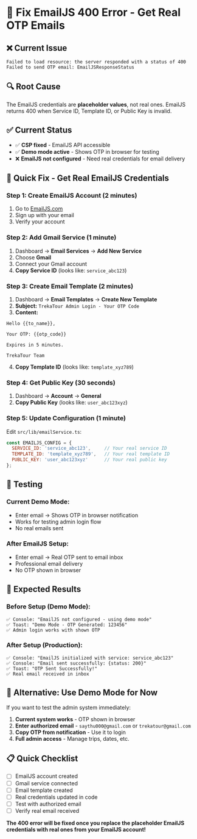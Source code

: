 # 🔧 Fix EmailJS 400 Error - Get Real OTP Emails

## ❌ Current Issue
```
Failed to load resource: the server responded with a status of 400
Failed to send OTP email: EmailJSResponseStatus
```

## 🔍 Root Cause
The EmailJS credentials are **placeholder values**, not real ones. EmailJS returns 400 when Service ID, Template ID, or Public Key is invalid.

## ✅ Current Status
- ✅ **CSP fixed** - EmailJS API accessible
- ✅ **Demo mode active** - Shows OTP in browser for testing
- ❌ **EmailJS not configured** - Need real credentials for email delivery

## 🚀 Quick Fix - Get Real EmailJS Credentials

### Step 1: Create EmailJS Account (2 minutes)
1. Go to [EmailJS.com](https://www.emailjs.com/)
2. Sign up with your email
3. Verify your account

### Step 2: Add Gmail Service (1 minute)
1. Dashboard → **Email Services** → **Add New Service**
2. Choose **Gmail**
3. Connect your Gmail account
4. **Copy Service ID** (looks like: `service_abc123`)

### Step 3: Create Email Template (2 minutes)
1. Dashboard → **Email Templates** → **Create New Template**
2. **Subject:** `TrekaTour Admin Login - Your OTP Code`
3. **Content:**
```
Hello {{to_name}},

Your OTP: {{otp_code}}

Expires in 5 minutes.

TrekaTour Team
```
4. **Copy Template ID** (looks like: `template_xyz789`)

### Step 4: Get Public Key (30 seconds)
1. Dashboard → **Account** → **General**
2. **Copy Public Key** (looks like: `user_abc123xyz`)

### Step 5: Update Configuration (1 minute)
Edit `src/lib/emailService.ts`:
```javascript
const EMAILJS_CONFIG = {
  SERVICE_ID: 'service_abc123',     // Your real service ID
  TEMPLATE_ID: 'template_xyz789',   // Your real template ID
  PUBLIC_KEY: 'user_abc123xyz'      // Your real public key
};
```

## 🧪 Testing

### Current Demo Mode:
- Enter email → Shows OTP in browser notification
- Works for testing admin login flow
- No real emails sent

### After EmailJS Setup:
- Enter email → Real OTP sent to email inbox
- Professional email delivery
- No OTP shown in browser

## 🎯 Expected Results

### Before Setup (Demo Mode):
```
✅ Console: "EmailJS not configured - using demo mode"
✅ Toast: "Demo Mode - OTP Generated: 123456"
✅ Admin login works with shown OTP
```

### After Setup (Production):
```
✅ Console: "EmailJS initialized with service: service_abc123"
✅ Console: "Email sent successfully: {status: 200}"
✅ Toast: "OTP Sent Successfully!"
✅ Real email received in inbox
```

## 🚨 Alternative: Use Demo Mode for Now

If you want to test the admin system immediately:
1. **Current system works** - OTP shown in browser
2. **Enter authorized email** - `saythu000@gmail.com` or `trekatour@gmail.com`
3. **Copy OTP from notification** - Use it to login
4. **Full admin access** - Manage trips, dates, etc.

## 📋 Quick Checklist
- [ ] EmailJS account created
- [ ] Gmail service connected
- [ ] Email template created
- [ ] Real credentials updated in code
- [ ] Test with authorized email
- [ ] Verify real email received

**The 400 error will be fixed once you replace the placeholder EmailJS credentials with real ones from your EmailJS account!**
